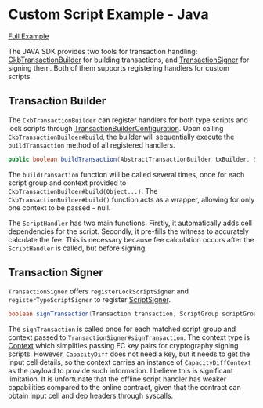 # Custom Script Example - Java

[Full Example](CustomScriptTest.java)

The JAVA SDK provides two tools for transaction handling: [CkbTransactionBuilder] for building transactions, and [TransactionSigner] for signing them. Both of them supports registering handlers for custom scripts.

[CkbTransactionBuilder]: https://github.com/nervosnetwork/ckb-sdk-java/blob/master/ckb/src/main/java/org/nervos/ckb/transaction/CkbTransactionBuilder.java
[TransactionSigner]: https://github.com/nervosnetwork/ckb-sdk-java/blob/master/core/src/main/java/org/nervos/ckb/sign/TransactionSigner.java

## Transaction Builder

The `CkbTransactionBuilder` can register handlers for both type scripts and lock scripts through [TransactionBuilderConfiguration]. Upon calling `CkbTransactionBuilder#build`, the builder will sequentially execute the `buildTransaction` method of all registered handlers.

```java
public boolean buildTransaction(AbstractTransactionBuilder txBuilder, ScriptGroup scriptGroup, Object context);
```

The `buildTransaction` function will be called several times, once for each script group and context provided to `CkbTransactionBuilder#build(Object...)`. The `CkbTransactionBuilder#build()` function acts as a wrapper, allowing for only one context to be passed - null.

The `ScriptHandler` has two main functions. Firstly, it automatically adds cell dependencies for the script. Secondly, it pre-fills the witness to accurately calculate the fee. This is necessary because fee calculation occurs after the `ScriptHandler` is called, but before signing.

[TransactionBuilderConfiguration]: https://github.com/nervosnetwork/ckb-sdk-java/blob/master/ckb/src/main/java/org/nervos/ckb/transaction/TransactionBuilderConfiguration.java
[ScriptHandler]: https://github.com/nervosnetwork/ckb-sdk-java/blob/master/ckb/src/main/java/org/nervos/ckb/transaction/handler/ScriptHandler.java

## Transaction Signer

`TransactionSigner` offers `registerLockScriptSigner` and `registerTypeScriptSigner` to register [ScriptSigner].

```java
boolean signTransaction(Transaction transaction, ScriptGroup scriptGroup, Context context);
```

The `signTransaction` is called once for each matched script group and context passed to `TransactionSigner#signTransaction`. The context type is [Context] which simplifies passing EC key pairs for cryptography signing scripts. However, `CapacityDiff` does not need a key, but it needs to get the input cell details, so the context carries an instance of `CapacityDiffContext` as the payload to provide such information. I believe this is significant limitation. It is unfortunate that the offline script handler has weaker capabilities compared to the online contract, given that the contract can obtain input cell and dep headers through syscalls.

[ScriptSigner]: https://github.com/nervosnetwork/ckb-sdk-java/blob/master/core/src/main/java/org/nervos/ckb/sign/ScriptSigner.java
[Context]: https://github.com/nervosnetwork/ckb-sdk-java/blob/master/core/src/main/java/org/nervos/ckb/sign/Context.java
